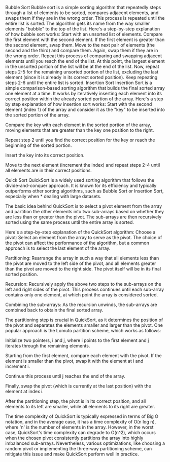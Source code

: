 Bubble Sort
Bubble sort is a simple sorting algorithm that repeatedly steps through a list of elements to be sorted, compares adjacent elements, and swaps them if they are in the wrong order. This process is repeated until the entire list is sorted. The algorithm gets its name from the way smaller elements "bubble" to the top of the list.
Here's a step-by-step explanation of how bubble sort works:
Start with an unsorted list of elements.
Compare the first element with the second element. If the first element is greater than the second element, swap them.
Move to the next pair of elements (the second and the third) and compare them. Again, swap them if they are in the wrong order.
Repeat this process of comparing and swapping adjacent elements until you reach the end of the list.
At this point, the largest element in the unsorted portion of the list will be at the end of the list.
Now, repeat steps 2-5 for the remaining unsorted portion of the list, excluding the last element (since it is already in its correct sorted position).
Keep repeating steps 2-6 until the entire list is sorted.
Insertion Sort
Insertion Sort is a simple comparison-based sorting algorithm that builds the final sorted array one element at a time. It works by iteratively inserting each element into its correct position within the already sorted portion of the array.
Here's a step by step explanation of how insertion sort works:
Start with the second element (index 1) of the array and consider it as the "key" to be inserted into the sorted portion of the array.

Compare the key with each element in the sorted portion of the array, moving elements that are greater than the key one position to the right.

Repeat step 2 until you find the correct position for the key or reach the beginning of the sorted portion.

Insert the key into its correct position.

Move to the next element (increment the index) and repeat steps 2-4 until all elements are in their correct positions.

Quick Sort
QuickSort is a widely used sorting algorithm that follows the divide-and-conquer approach. It is known for its efficiency and typically outperforms other sorting algorithms, such as Bubble Sort or Insertion Sort, especially when * dealing with large datasets.

The basic idea behind QuickSort is to select a pivot element from the array and partition the other elements into two sub-arrays based on whether they are less than or greater than the pivot. The sub-arrays are then recursively sorted using the same process until the entire array is sorted.

Here's a step-by-step explanation of the QuickSort algorithm:
Choose a pivot: Select an element from the array to serve as the pivot. The choice of the pivot can affect the performance of the algorithm, but a common approach is to select the last element of the array.

Partitioning: Rearrange the array in such a way that all elements less than the pivot are moved to the left side of the pivot, and all elements greater than the pivot are moved to the right side. The pivot itself will be in its final sorted position.

Recursion: Recursively apply the above two steps to the sub-arrays on the left and right sides of the pivot. This process continues until each sub-array contains only one element, at which point the array is considered sorted.

Combining the sub-arrays: As the recursion unwinds, the sub-arrays are combined back to obtain the final sorted array.

The partitioning step is crucial in QuickSort, as it determines the position of the pivot and separates the elements smaller and larger than the pivot. One popular approach is the Lomuto partition scheme, which works as follows:

Initialize two pointers, i and j, where i points to the first element and j iterates through the remaining elements.

Starting from the first element, compare each element with the pivot. If the element is smaller than the pivot, swap it with the element at i and increment i.

Continue this process until j reaches the end of the array.

Finally, swap the pivot (which is currently at the last position) with the element at index i.

After the partitioning step, the pivot is in its correct position, and all elements to its left are smaller, while all elements to its right are greater.

The time complexity of QuickSort is typically expressed in terms of Big O notation, and in the average case, it has a time complexity of O(n log n), where 'n' is the number of elements in the array. However, in the worst case, QuickSort's time complexity can degrade to O(n^2), which occurs when the chosen pivot consistently partitions the array into highly imbalanced sub-arrays. Nevertheless, various optimizations, like choosing a random pivot or implementing the three-way partitioning scheme, can mitigate this issue and make QuickSort perform well in practice.
